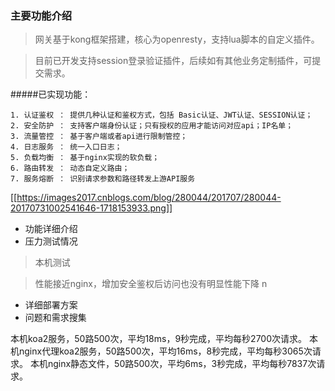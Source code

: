 ### 主要功能介绍

> 网关基于kong框架搭建，核心为openresty，支持lua脚本的自定义插件。

> 目前已开发支持session登录验证插件，后续如有其他业务定制插件，可提交需求。

#####已实现功能：
 
    1. 认证鉴权 ： 提供几种认证和鉴权方式，包括 Basic认证、JWT认证、SESSION认证；
    2. 安全防护 ： 支持客户端身份认证；只有授权的应用才能访问对应api；IP名单；
    3. 流量管控 ： 基于客户端或者api进行限制管控；
    4. 日志服务 ： 统一入口日志；
    5. 负载均衡 ： 基于nginx实现的软负载；
    6. 路由转发 ： 动态自定义路由；
    7. 服务熔断 ： 识别请求参数和路径转发上游API服务
[[https://images2017.cnblogs.com/blog/280044/201707/280044-20170731002541646-1718153933.png]]


* 功能详细介绍
* 压力测试情况

> 本机测试

> 性能接近nginx，增加安全鉴权后访问也没有明显性能下降
n
* 详细部署方案
* 问题和需求搜集


本机koa2服务，50路500次，平均18ms，9秒完成，平均每秒2700次请求。
本机nginx代理koa2服务，50路500次，平均16ms，8秒完成，平均每秒3065次请求。
本机nginx静态文件，50路500次，平均6ms，3秒完成，平均每秒7837次请求。